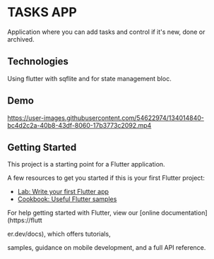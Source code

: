 # TASKS APP
Application where you can add tasks and control if it's new, done or archived.

## Technologies
Using flutter with sqflite and for state management bloc.

## Demo

https://user-images.githubusercontent.com/54622974/134014840-bc4d2c2a-40b8-43df-8060-17b3773c2092.mp4

## Getting Started

This project is a starting point for a Flutter application.

A few resources to get you started if this is your first Flutter project:

- [Lab: Write your first Flutter app](https://flutter.dev/docs/get-started/codelab)
- [Cookbook: Useful Flutter samples](https://flutter.dev/docs/cookbook)

For help getting started with Flutter, view our
[online documentation](https://flutt


er.dev/docs), which offers tutorials,



samples, guidance on mobile development, and a full API reference.
